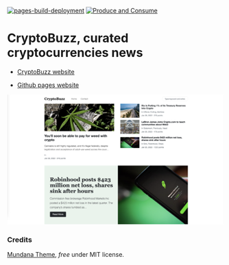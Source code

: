 [![pages-build-deployment](https://github.com/GabrielePicco/CryptoBuzz/actions/workflows/pages/pages-build-deployment/badge.svg)](https://github.com/GabrielePicco/CryptoBuzz/actions/workflows/pages/pages-build-deployment)
[![Produce and Consume](https://github.com/GabrielePicco/CryptoBuzz/actions/workflows/alembik.yml/badge.svg)](https://github.com/GabrielePicco/CryptoBuzz/actions/workflows/alembik.yml)

# CryptoBuzz, curated cryptocurrencies news

- [CryptoBuzz website](https://www.cryptobuzz.cc/)

- [Github pages website](https://gabrielepicco.github.io/CryptoBuzz/) 

![theme screenshot](assets/images/screenshot.png)

### Credits

[Mundana Theme](https://wowthemesnet.github.io/mundana-theme-jekyll/), *free* under MIT license. 
